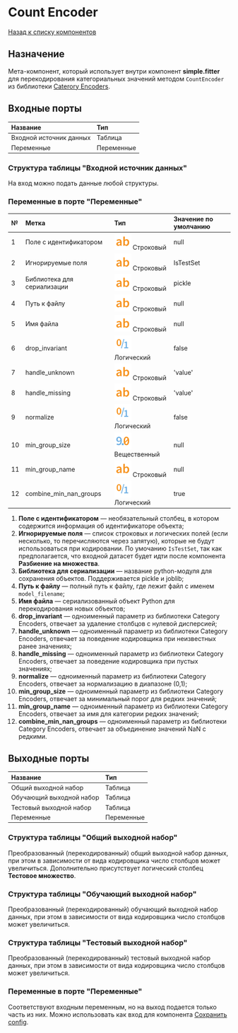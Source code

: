 # Count Encoder

[Назад к списку компонентов](../README.md)

## Назначение

Мета-компонент, который использует внутри компонент **simple.fitter** для перекодирования категориальных значений методом `CountEncoder` из библиотеки [Caterory Encoders](https://contrib.scikit-learn.org/category_encoders).

## Входные порты

| Название                | Тип        |
|:------------------------|:-----------|
| Входной источник данных | Таблица    |
| Переменные              | Переменные |

### Структура таблицы "Входной источник данных"

На вход можно подать данные любой структуры.

### Переменные в порте "Переменные"

| №  | Метка                       | Тип                                     | Значение по умолчанию   |
|:---|:----------------------------|:----------------------------------------|:------------------------|
| 1  | Поле с идентификатором      | ![](./img/string.svg) Строковый         | null                    |
| 2  | Игнорируемые поля           | ![](./img/string.svg) Строковый         | IsTestSet               |
| 3  | Библиотека для сериализации | ![](./img/string.svg) Строковый         | pickle                  |
| 4  | Путь к файлу                | ![](./img/string.svg) Строковый         | null                    |
| 5  | Имя файла                   | ![](./img/string.svg) Строковый         | null                    |
| 6  | drop_invariant              | ![](./img/logical.svg) Логический       | false                   |
| 7  | handle_unknown              | ![](./img/string.svg) Строковый         | 'value'                 |
| 8  | handle_missing              | ![](./img/string.svg) Строковый         | 'value'                 |
| 9  | normalize                   | ![](./img/logical.svg) Логический       | false                   |
| 10 | min_group_size              | ![](./img/realnumber.svg) Вещественный  | null                    |
| 11 | min_group_name              | ![](./img/string.svg) Строковый         | null                    |
| 12 | combine_min_nan_groups      | ![](./img/logical.svg) Логический       | true                    |

1. **Поле с идентификатором** — необязательный столбец, в котором содержится информация об идентификаторе объекта;
2. **Игнорируемые поля** — cписок строковых и логических полей (если несколько, то перечисляются через запятую), которые не будут использоваться при кодировании. По умочанию `IsTestSet`, так как предполагается, что входной датасет будет идти после компонента **Разбиение на множества**.
3. **Библиотека для сериализации** — название python-модуля для сохранения объектов. Поддерживается pickle и joblib;
4. **Путь к файлу** — полный путь к файлу, где лежит файл с именем `model_filename`;
5. **Имя файла**  —  сериализованный объект Python для перекодирования новых объектов;
6. **drop_invariant** — одноименный параметр из библиотеки Category Encoders, отвечает за удаление столбцов с нулевой дисперсией;
7. **handle_unknown** — одноименный параметр из библиотеки Category Encoders, отвечает за поведение кодировщика при неизвестных ранее значениях;
8. **handle_missing** — одноименный параметр из библиотеки Category Encoders, отвечает за поведение кодировщика при пустых значениях;
9. **normalize** — одноименный параметр из библиотеки Category Encoders, отвечает за нормализацию в диапазоне (0,1);
10. **min_group_size** — одноименный параметр из библиотеки Category Encoders, отвечает за минимальный порог для редких значений;
11. **min_group_name** —  одноименный параметр из библиотеки Category Encoders, отвечает за имя для категории редких значений;
12. **combine_min_nan_groups** — одноименный параметр из библиотеки Category Encoders, отвечает за объединение значений NaN с редкими.

## Выходные порты

| Название                  | Тип        |
|:--------------------------|:-----------|
| Общий выходной набор      | Таблица    |
| Обучающий выходной набор  | Таблица    |
| Тестовый выходной набор   | Таблица    |
| Переменные                | Переменные |

### Структура таблицы "Общий выходной набор"

Преобразованный (перекодированный) общий выходной набор данных, при этом в зависимости от вида кодировщика число столбцов может увеличиться. Дополнительно присутствует логический столбец **Тестовое множество**.

### Структура таблицы "Обучающий выходной набор"

Преобразованный (перекодированный) обучающий выходной набор данных, при этом в зависимости от вида кодировщика число столбцов может увеличиться.

### Структура таблицы "Тестовый выходной набор"

Преобразованный (перекодированный) тестовый выходной набор данных, при этом в зависимости от вида кодировщика число столбцов может увеличиться.

### Переменные в порте "Переменные"

Соответствуют входным переменным, но на выход подается только часть из них. Можно использовать как вход для компонента [Сохранить config](../save_config.md).